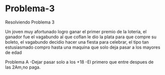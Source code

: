# Problema-3
Resolviendo Problema 3

Un joven muy afortunado logro ganar el primer premio de la loteria, el ganador fue el vagabundo
al que coflan le dio la plata para que compre su boleto, el vagabundo decidio hacer una fiesta para 
celebrar, el tipo tan estusiasmado compro hasta una maquina que solo deja pasar a los mayores de edad

Problema A
-Dejar pasar solo a los +18
-El primero que entre despues de las 2Am,no paga.
